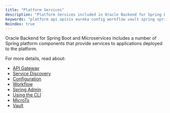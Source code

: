 ```yaml
---
title: "Platform Services"
description: "Platform Services included in Oracle Backend for Spring Boot and Microservices"
keywords: "platform api apisix eureka config workflow vault spring springboot microservices development oracle backend"
Noindex: true
---
```


Oracle Backend for Spring Boot and Microservices includes a number of Spring platform components that provide services to applications deployed to the platform.

For more details, read about:

   - [API Gateway](./apigw)
   - [Service Discovery](./eureka)
   - [Configuration](./config)
   - [Workflow](./conductor)
   - [Spring Admin](./spring-admin)
   - [Using the CLI](../development/cli)
   - [MicroTx](./microtx)
   - [Vault](./vault/)
